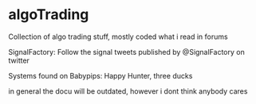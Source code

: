 # algoTrading
Collection of algo trading stuff, mostly coded what i read in forums

SignalFactory: Follow the signal tweets published by @SignalFactory on twitter

Systems found on Babypips: Happy Hunter, three ducks

in general the docu will be outdated, however i dont think anybody cares

